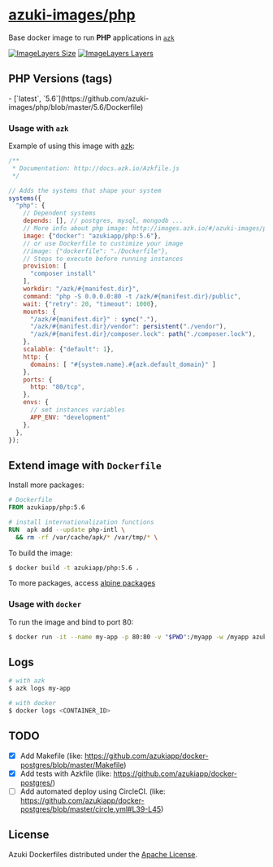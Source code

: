 [azuki-images/php](http://images.azk.io/#/azuki-images/php)
==================

Base docker image to run **PHP** applications in [`azk`][azk]

[![ImageLayers Size](https://img.shields.io/imagelayers/image-size/azukiapp/php/latest.svg?style=plastic)][imageslayers]
[![ImageLayers Layers](https://img.shields.io/imagelayers/layers/azukiapp/php/latest.svg?style=plastic)][imageslayers]

PHP Versions (tags)
---

<versions>
- [`latest`, `5.6`](https://github.com/azuki-images/php/blob/master/5.6/Dockerfile)
</versions>

### Usage with `azk`

Example of using this image with [azk][azk]:

```js
/**
 * Documentation: http://docs.azk.io/Azkfile.js
 */

// Adds the systems that shape your system
systems({
  "php": {
    // Dependent systems
    depends: [], // postgres, mysql, mongodb ...
    // More info about php image: http://images.azk.io/#/azuki-images/php?from=images-azkfile-php
    image: {"docker": "azukiapp/php:5.6"},
    // or use Dockerfile to custimize your image
    //image: {"dockerfile": "./Dockerfile"},
    // Steps to execute before running instances
    provision: [
      "composer install"
    ],
    workdir: "/azk/#{manifest.dir}",
    command: "php -S 0.0.0.0:80 -t /azk/#{manifest.dir}/public",
    wait: {"retry": 20, "timeout": 1000},
    mounts: {
      "/azk/#{manifest.dir}" : sync("."),
      "/azk/#{manifest.dir}/vendor": persistent("./vendor"),
      "/azk/#{manifest.dir}/composer.lock": path("./composer.lock"),
    },
    scalable: {"default": 1},
    http: {
      domains: [ "#{system.name}.#{azk.default_domain}" ]
    },
    ports: {
      http: "80/tcp",
    },
    envs: {
      // set instances variables
      APP_ENV: "development"
    },
  },
});
```

## Extend image with `Dockerfile`

Install more packages:

```dockerfile
# Dockerfile
FROM azukiapp/php:5.6

# install internationalization functions
RUN  apk add --update php-intl \
  && rm -rf /var/cache/apk/* /var/tmp/* \
```

To build the image:

```sh
$ docker build -t azukiapp/php:5.6 .
```

To more packages, access [alpine packages][alpine-packages]

### Usage with `docker`

To run the image and bind to port 80:

```sh
$ docker run -it --name my-app -p 80:80 -v "$PWD":/myapp -w /myapp azukiapp/php:5.6
```

Logs
---

```sh
# with azk
$ azk logs my-app

# with docker
$ docker logs <CONTAINER_ID>
```

## TODO
- [x] Add Makefile (like: https://github.com/azukiapp/docker-postgres/blob/master/Makefile)
- [x] Add tests with Azkfile (like: https://github.com/azukiapp/docker-postgres/)
- [ ] Add automated deploy using CircleCI. (like: https://github.com/azukiapp/docker-postgres/blob/master/circle.yml#L39-L45)

## License

Azuki Dockerfiles distributed under the [Apache License][license].

[azk]: http://azk.io
[alpine-packages]: http://pkgs.alpinelinux.org/

[circle-ci]: https://circleci.com/gh/azukiapp/php
[imageslayers]: https://imagelayers.io/?images=azukiapp/php:latest

[issues]: https://github.com/azuki-images/php/issues
[license]: https://github.com/azuki-images/php/blob/master/LICENSE
